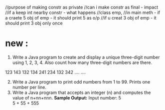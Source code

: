 //purpose of making constr as private
//can i make constr as final - impact
//if a keep int nearby constr - what happens
//class emp, 
//in main meth - if a craete 5 obj of emp - it should print 5 as o/p
//if u creat 3 obj of emp - it  should print 3 obj only once

new :
======
1. Write a Java program to create and display a unique three-digit number using 1, 2, 3, 4. Also count how many three-digit numbers are there.

123   143   132    134
241    234   132   342
....
....

   2. Write a Java program to print odd numbers from 1 to 99. Prints one number per line.
3. Write a Java program that accepts an integer (n) and computes the value of n+nn+nnn.
   **Sample Output:**
   Input number: 5                                                        
   5 + 55  + 555

